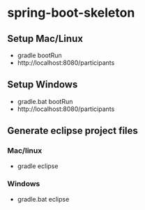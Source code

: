 # spring-boot-skeleton

## Setup Mac/Linux

* gradle bootRun
* http://localhost:8080/participants

## Setup Windows

* gradle.bat bootRun
* http://localhost:8080/participants

## Generate eclipse project files

### Mac/linux

* gradle eclipse

### Windows

* gradle.bat eclipse

